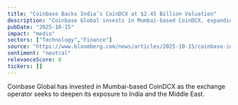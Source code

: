 ```yaml
---
title: "Coinbase Backs India’s CoinDCX at $2.45 Billion Valuation"
description: "Coinbase Global invests in Mumbai-based CoinDCX, expanding its exposure to India and the Middle East."
pubDate: "2025-10-15"
impact: "medio"
sectors: ["Technology","Finance"]
source: "https://www.bloomberg.com/news/articles/2025-10-15/coinbase-invests-in-india-s-coindcx-at-2-45-billion-valuation"
sentiment: "neutral"
relevanceScore: 8
tickers: []
---
```


Coinbase Global has invested in Mumbai-based CoinDCX as the exchange operator seeks to deepen its exposure to India and the Middle East.
